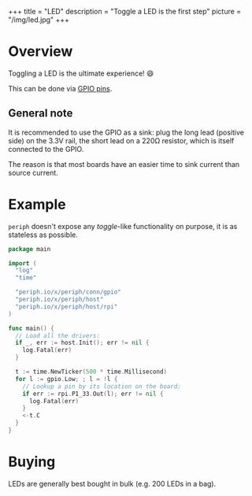 +++
title = "LED"
description = "Toggle a LED is the first step"
picture = "/img/led.jpg"
+++

# Overview

Toggling a LED is the ultimate experience! 😄

This can be done via [GPIO pins](/device/gpio/).

## General note

It is recommended to use the GPIO as a sink: plug the long lead (positive side)
on the 3.3V rail, the short lead on a 220Ω resistor, which is itself connected
to the GPIO.

The reason is that most boards have an easier time to sink current than source
current.


# Example

`periph` doesn't expose any _toggle_-like functionality on purpose, it is as
stateless as possible.

~~~go
package main

import (
  "log"
  "time"

  "periph.io/x/periph/conn/gpio"
  "periph.io/x/periph/host"
  "periph.io/x/periph/host/rpi"
)

func main() {
  // Load all the drivers:
  if _, err := host.Init(); err != nil {
    log.Fatal(err)
  }

  t := time.NewTicker(500 * time.Millisecond)
  for l := gpio.Low; ; l = !l {
    // Lookup a pin by its location on the board:
    if err := rpi.P1_33.Out(l); err != nil {
      log.Fatal(err)
    }
    <-t.C
  }
}
~~~


# Buying

LEDs are generally best bought in bulk (e.g. 200 LEDs in a bag).
